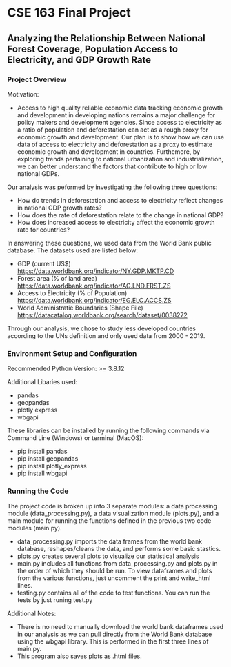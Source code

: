 # CSE 163 Final Project
## Analyzing the Relationship Between National Forest Coverage, Population Access to Electricity, and GDP Growth Rate


### Project Overview

Motivation:
- Access to high quality reliable economic data tracking economic growth and development in developing nations remains a major challenge for policy makers and development agencies. Since access to electricity as a ratio of population and deforestation can act as a rough proxy for economic growth and development. Our plan is to show how we can use data of access to electricity and deforestation as a proxy to estimate economic growth and development in countries. Furthemore, by exploring trends pertaining to national urbanization and industrialization, we can better understand the factors that contribute to high or low national GDPs.

Our analysis was peformed by investigating the following three questions:
- How do trends in deforestation and access to electricity reflect changes in national GDP growth rates?
- How does the rate of deforestation relate to the change in national GDP?
- How does increased access to electricity affect the economic growth rate for countries?

In answering these questions, we used data from the World Bank public database. The datasets used are listed below:
- GDP (current US$) https://data.worldbank.org/indicator/NY.GDP.MKTP.CD
- Forest area (% of land area) https://data.worldbank.org/indicator/AG.LND.FRST.ZS
- Access to Electricity (% of Population) https://data.worldbank.org/indicator/EG.ELC.ACCS.ZS
- World Administratie Boundaries (Shape File) https://datacatalog.worldbank.org/search/dataset/0038272

Through our analysis, we chose to study less developed countries according to the UNs definition and only used data from 2000 - 2019.

### Environment Setup and Configuration

Recommended Python Version: >= 3.8.12

Additional Libaries used:
- pandas
- geopandas
- plotly express
- wbgapi

These libraries can be installed by running the following commands via Command Line (Windows) or terminal (MacOS):
- pip install pandas
- pip install geopandas 
- pip install plotly_express 
- pip install wbgapi 

### Running the Code

The project code is broken up into 3 separate modules: a data processing module (data_processing.py), a data visualization module (plots.py), and a main module for running the functions defined in the previous two code modules (main.py).

- data_processing.py imports the data frames from the world bank database, reshapes/cleans the data, and performs some basic stastics. 
- plots.py creates several plots to visualize our statistical analysis
- main.py includes all functions from data_processing.py and plots.py in the order of which they should be run. To view dataframes and plots from the various functions, just uncomment the print and write_html lines.
- testing.py contains all of the code to test functions. You can run the tests by just runing test.py  

Additional Notes:
- There is no need to manually download the world bank dataframes used in our analysis as we can pull directly from the World Bank database using the wbgapi library. This is performed in the first three lines of main.py.
- This program also saves plots as .html files.

